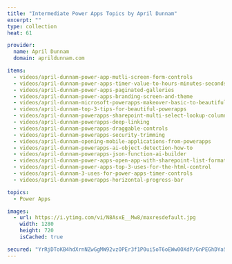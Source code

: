 ```yaml
---
title: "Intermediate Power Apps Topics by April Dunnam"
excerpt: ""
type: collection
heat: 61

provider:
  name: April Dunnam
  domain: aprildunnam.com

items:
  - videos/april-dunnam-power-app-mutli-screen-form-controls
  - videos/april-dunnam-power-apps-timer-value-to-hours-minutes-seconds
  - videos/april-dunnam-power-apps-paginated-galleries
  - videos/april-dunnam-power-apps-branding-screen-and-theme
  - videos/april-dunnam-microsoft-powerapps-makeover-basic-to-beautiful
  - videos/april-dunnam-top-3-tips-for-beautiful-powerapps
  - videos/april-dunnam-powerapps-sharepoint-multi-select-lookup-columns
  - videos/april-dunnam-powerapps-deep-linking
  - videos/april-dunnam-powerapps-draggable-controls
  - videos/april-dunnam-powerapps-security-trimming
  - videos/april-dunnam-opening-mobile-applications-from-powerapps
  - videos/april-dunnam-powerapps-ai-object-detection-how-to
  - videos/april-dunnam-powerapps-json-function-ai-builder
  - videos/april-dunnam-power-apps-open-app-with-sharepoint-list-formatting
  - videos/april-dunnam-power-apps-top-3-uses-for-the-html-control
  - videos/april-dunnam-3-uses-for-power-apps-timer-controls
  - videos/april-dunnam-powerapps-horizontal-progress-bar

topics:
  - Power Apps

images:
  - url: https://i.ytimg.com/vi/N8AsxE__Mw8/maxresdefault.jpg
    width: 1280
    height: 720
    isCached: true

secured: "YrRjDToKB4hdXrnNZwGgMW92vzOPEr3f1P0ui5oT6oEWw0OXdP/GnPEGhDYaSCiJacbgBS3l7DGJdFYROtFMAx0TZStBL+KvAaPypPF0qiKBJG9BiSwuzVTI6EJCOudqfzW45E23MPIx6sNtDKhqaogU+R5mf0b4Nz/e5ldh02pMZ7dbvzJE3lNYPDbOCDJFG0L8MX1SuGY5Ad/P2X9aylvepDcD9FIuMnez7r1mVyBB0TCX8x3TGLi1bpf1RxS329J3PNthJvRpCbCMzeGkfNEdUAUDl6W8w4FzXZcTlVxGLjC6c13zPfSlSu7BbYVQSNOs53R+Mk/RdOCBSxUYkvcIj8TAfTIEAW1+XKcYb6Q=;YjUIr+NWoK4hOOvQR9SMtg=="
---
```


